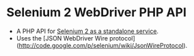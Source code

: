 # Selenium 2 WebDriver PHP API

* A PHP API for [Selenium 2 as a standalone service](http://www.danstraw.com/installing-selenium-server-2-as-a-service-on-ubuntu/2010/09/23/).
* Uses the [JSON WebDriver Wire protocol] (http://code.google.com/p/selenium/wiki/JsonWireProtocol).

